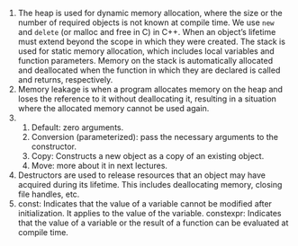 1. The heap is used for dynamic memory allocation, where the size or the number of required objects is not known at compile time. We use `new` and `delete` (or malloc and free in C) in C++. When an object’s lifetime must extend beyond the scope in which they were created.
The stack is used for static memory allocation, which includes local variables and function parameters. Memory on the stack is automatically allocated and deallocated when the function in which they are declared is called and returns, respectively.
2. Memory leakage is when a program allocates memory on the heap and loses the reference to it without deallocating it, resulting in a situation where the allocated memory cannot be used again.
3.   
    1. Default: zero arguments. 
    2. Conversion (parameterized): pass the necessary arguments to the constructor.
    3. Copy: Constructs a new object as a copy of an existing object.
    4. Move: more about it in next lectures.
4. Destructors are used to release resources that an object may have acquired during its lifetime. This includes deallocating memory, closing file handles, etc.
5. const: Indicates that the value of a variable cannot be modified after initialization. It applies to the value of the variable.
    constexpr: Indicates that the value of a variable or the result of a function can be evaluated at compile time.
